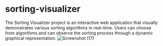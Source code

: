 # sorting-visualizer
The Sorting Visualizer project is an interactive web application that visually demonstrates various sorting algorithms in real-time. Users can choose from algorithms and can observe the sorting process through a dynamic graphical representation.
![Screenshot (17)](https://github.com/user-attachments/assets/8c30eb55-490e-42d1-b320-447d80254ccd)
